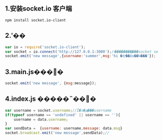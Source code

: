 ## 1.安装socket.io 客户端
```shell
npm install socket.io-client
```
## 2.ʹ��
```javascript
var io = require('socket.io-client');
var socket = io.connect('http://127.0.0.1:3000');//ͨ��������ֱ���socket server
socket.emit('new message',{username:'summer',msg:'hi �Ҿ��ǲ��Կ���'});
```
## 3.main.js���޸�
```javascript
socket.emit('new message', {msg:message});
```
## 4.index.js �����˵��޸�
```javascript
var username = socket.username;//Ĭ�϶�ԭ���username
if(typeof username == 'undefined' || username == ''){
    username = data.username;
}
var sendData =  {username: username,message: data.msg}
socket.broadcast.emit('new message',sendData);//
```
